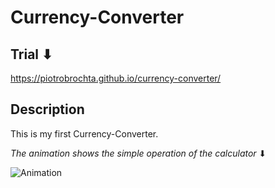 # Currency-Converter
## Trial ⬇
https://piotrobrochta.github.io/currency-converter/
## Description
This is my first Currency-Converter. 

*The animation shows the simple operation of the calculator* ⬇


![Animation](https://user-images.githubusercontent.com/122232161/219079754-5eb15f92-d9e5-4623-ae08-198099b65cf9.gif)
